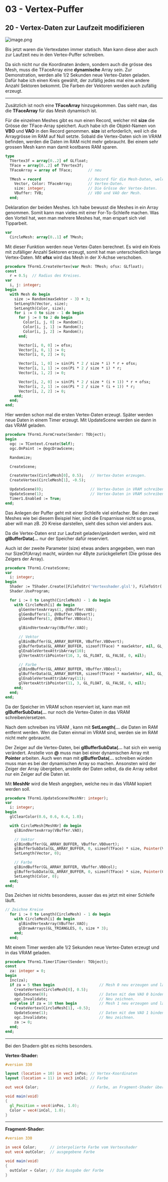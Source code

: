 # 03 - Vertex-Puffer
## 20 - Vertex-Daten zur Laufzeit modifizieren

![image.png](image.png)

Bis jetzt waren die Vertexdaten immer statisch. Man kann diese aber auch zur Laufzeit neu in den Vertex-Puffer schreiben.

Da sich nicht nur die Koordinaten ändern, sondern auch die grösse des Mesh, muss die TFaceArray eine **dynamische** Array sein.
Zur Demonstration, werden alle 1/2 Sekunden neue Vertex-Daten geladen.
Dafür habe ich einen Kreis gewählt, der zufällig jedes mal eine andere Anzahl Sektoren bekommt. Die Farben der Vektoren werden auch zufällig erzeugt.

---
Zusätzlich ist noch eine **TFaceArray** hinzugekommen.
Das sieht man, das die **TFaceArray** für das Mesh dynamisch ist.

Für die einzelnen Meshes gibt es nun einen Record, welcher mit **size** die Grösse der TFace-Array speichert.
Auch habe ich die Objekt-Namen von **VBO** und **VAO** in den Record genommen.
**size** ist erforderlich, weil ich die Arraygrösse im RAM auf Null setzte. Sobald die Vertex-Daten sich im VRAM befinden, werden die Daten im RAM nicht mehr gebraucht.
Bei einem sehr grossen Mesh kann man damit kostbares RAM sparen.

```pascal
type
  TVertex3f = array[0..2] of GLfloat;
  TFace = array[0..2] of TVertex3f;
  TFaceArray = array of TFace;       // neu

  TMesh = record                     // Record für die Mesh-Daten, welcher auch size enthält.
    Vector, Color: TFaceArray;       // Vertex-Daten.
    size: integer;                   // Die Grösse der Vertex-Daten.
    VBuffer: TVB;                    // VBO und VAO der Mesh.
  end;
```

Deklaration der beiden Meshes. Ich habe bewusst die Meshes in ein Array genommen.
Somit kann man vieles mit einer For-To-Schleife machen. Was den Vorteil hat, wen man mehrere Meshes hat, man erspart sich viel Tipparbeit.

```pascal
var
  CircleMesh: array[0..1] of TMesh;
```

Mit dieser Funktion werden neue Vertex-Daten berechnet.
Es wird ein Kreis mit zufälliger Anzahl Sektoren erzeugt, somit hat man unterschiedlich lange Vertex-Daten.
Mit **ofsx** wird das Mesh in der X-Achse verschoben.

```pascal
procedure TForm1.CreateVertex(var Mesh: TMesh; ofsx: GLfloat);
const
  r = 0.5;  // Radius des Kreises.
var
  i, j: integer;
begin
  with Mesh do begin
    size := Random(maxSektor - 3) + 3;
    SetLength(Vector, size);
    SetLength(Color, size);
    for i := 0 to size - 1 do begin
      for j := 0 to 2 do begin
        Color[i, j, 0] := Random();
        Color[i, j, 1] := Random();
        Color[i, j, 2] := Random();
      end;

      Vector[i, 0, 0] := ofsx;
      Vector[i, 0, 1] := 0;
      Vector[i, 0, 2] := 0;

      Vector[i, 1, 0] := sin(Pi * 2 / size * i) * r + ofsx;
      Vector[i, 1, 1] := cos(Pi * 2 / size * i) * r;
      Vector[i, 1, 2] := 0;

      Vector[i, 2, 0] := sin(Pi * 2 / size * (i + 1)) * r + ofsx;
      Vector[i, 2, 1] := cos(Pi * 2 / size * (i + 1)) * r;
      Vector[i, 2, 2] := 0;
    end;
  end;
end;
```

Hier werden schon mal die ersten Vertex-Daten erzeugt.
Später werden neue Daten in einem Timer erzeugt.
Mit UpdateScene werden sie dann in das VRAM geladen.

```pascal
procedure TForm1.FormCreate(Sender: TObject);
begin
  ogc := TContext.Create(Self);
  ogc.OnPaint := @ogcDrawScene;

  Randomize;

  CreateScene;

  CreateVertex(CircleMesh[0], 0.5);   // Vertex-Daten erzeugen.
  CreateVertex(CircleMesh[1], -0.5);

  UpdateScene(0);                     // Vertex-Daten in VRAM schreiben.
  UpdateScene(1);                     // Vertex-Daten in VRAM schreiben.
  Timer1.Enabled := True;
end;
```

Das Anlegen der Puffer geht mit einer Schleife viel einfacher.
Bei den zwei Meshes wie bei diesem Beispiel hier, sind die Ersparnisse nicht so gross, aber will man zB. 20 Kreise darstellen, sieht dies schon viel anders aus.

Da die Vertex-Daten erst zur Laufzeit geladen/geändert werden, wird mit **glBufferData(...** nur der Speicher dafür reserviert.

Auch ist der zweite Parameter (size) etwas anders angegeben, wen man nur SizeOf(Array) macht, würden nur 4Byte zurückgeliefert (Die grösse des Zeigers der Array).

```pascal
procedure TForm1.CreateScene;
var
  i: integer;
begin
  Shader := TShader.Create([FileToStr('Vertexshader.glsl'), FileToStr('Fragmentshader.glsl')]);
  Shader.UseProgram;

  for i := 0 to Length(CircleMesh) - 1 do begin
    with CircleMesh[i] do begin
      glGenVertexArrays(1, @VBuffer.VAO);
      glGenBuffers(1, @VBuffer.VBOvert);
      glGenBuffers(1, @VBuffer.VBOcol);

      glBindVertexArray(VBuffer.VAO);

      // Vektor
      glBindBuffer(GL_ARRAY_BUFFER, VBuffer.VBOvert);
      glBufferData(GL_ARRAY_BUFFER, sizeof(TFace) * maxSektor, nil, GL_DYNAMIC_DRAW); // Nur Speicher reservieren.
      glEnableVertexAttribArray(10);
      glVertexAttribPointer(10, 3, GL_FLOAT, GL_FALSE, 0, nil);

      // Farbe
      glBindBuffer(GL_ARRAY_BUFFER, VBuffer.VBOcol);
      glBufferData(GL_ARRAY_BUFFER, sizeof(TFace) * maxSektor, nil, GL_DYNAMIC_DRAW);
      glEnableVertexAttribArray(11);
      glVertexAttribPointer(11, 3, GL_FLOAT, GL_FALSE, 0, nil);
    end;
  end;
end;
```

Da der Speicher im VRAM schon reserviert ist, kann man mit **glBufferSubData(...** nur noch die Vertex-Daten in das VRAM schreiben/ersetzen.

Nach dem schreiben ins VRAM , kann mit **SetLength(...** die Daten im RAM entfernt werden.
Wen die Daten einmal im VRAM sind, werden sie im RAM nicht mehr gebraucht.

Der Zeiger auf die Vertex-Daten, bei **glBufferSubData(...** hat sich ein wenig verändert.
Anstelle von **@** muss man bei einer dynamischen Array mit **Pointer** arbeiten.
Auch wen man mit **glBufferData(...** schreiben würden muss man es bei der dynamischen Array so machen.
Ansonsten wird der Zeiger der Array übergeben, anstelle der Daten selbst, da die Array selbst nur ein Zeiger auf die Daten ist.

Mit **MeshNr** wird die Mesh angegben, welche neu in das VRAM kopiert werden soll.

```pascal
procedure TForm1.UpdateScene(MeshNr: integer);
var
  i: integer;
begin
  glClearColor(0.6, 0.6, 0.4, 1.0);

  with CircleMesh[MeshNr] do begin
    glBindVertexArray(VBuffer.VAO);

    // Vektor
    glBindBuffer(GL_ARRAY_BUFFER, VBuffer.VBOvert);
    glBufferSubData(GL_ARRAY_BUFFER, 0, sizeof(TFace) * size, Pointer(Vector)); // Daten ins VRAM schreiben.
    SetLength(Vector, 0);                                                       // Daten im RAM entfernen.

    // Farbe
    glBindBuffer(GL_ARRAY_BUFFER, VBuffer.VBOcol);
    glBufferSubData(GL_ARRAY_BUFFER, 0, sizeof(TFace) * size, Pointer(Color));
    SetLength(Color, 0);
  end;
end;
```

Das Zeichen ist nichts besonderes, ausser das es jetzt mit einer Schleife läuft.

```pascal
// Zeichne Kreise
  for i := 0 to Length(CircleMesh) - 1 do begin
    with CircleMesh[i] do begin
      glBindVertexArray(VBuffer.VAO);
      glDrawArrays(GL_TRIANGLES, 0, size * 3);
    end;
  end;
```

Mit einem Timer werden alle 1/2 Sekunden neue Vertex-Daten erzeugt und in das VRAM geladen.

```pascal
procedure TForm1.Timer1Timer(Sender: TObject);
const
  za: integer = 0;
begin
  Inc(za);
  if za = 5 then begin                    // Mesh 0 neu erzeugen und laden
    CreateVertex(CircleMesh[0], 0.5);
    UpdateScene(0);                       // Daten mit dem VAO 0 binden.
    ogc.Invalidate;                       // Neu zeichnen.
  end else if za = 10 then begin          // Mesh 1 neu erzeugen und laden
    CreateVertex(CircleMesh[1], -0.5);
    UpdateScene(1);                       // Daten mit dem VAO 1 binden
    ogc.Invalidate;                       // Neu zeichnen.
    za := 0;
  end;
end;
```


---
Bei den Shadern gibt es nichts besonders.

**Vertex-Shader:**

```glsl
#version 330

layout (location = 10) in vec3 inPos; // Vertex-Koordinaten
layout (location = 11) in vec3 inCol; // Farbe

out vec4 Color;                       // Farbe, an Fragment-Shader übergeben

void main(void)
{
  gl_Position = vec4(inPos, 1.0);
  Color = vec4(inCol, 1.0);
}

```


---
**Fragment-Shader:**

```glsl
#version 330

in vec4 Color;      // interpolierte Farbe vom Vertexshader
out vec4 outColor;  // ausgegebene Farbe

void main(void)
{
  outColor = Color; // Die Ausgabe der Farbe
}

```


